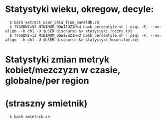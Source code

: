 # Statystyki wieku, okregow, decyle:
```
  $ bash extract_user_data_from_paneldb.sh
  $ TYGODNI=52 MINIMUM_ODWIEDZIN=4 bash percentyle.sh | psql -F, --no-align  -h db1 -U $USER discourse &> statystyki_roczne.txt
  $ TYGODNI=13 MINIMUM_ODWIEDZIN=2 bash percentyle.sh | psql -F, --no-align  -h db1 -U $USER discourse &> statystyki_kwartalne.txt
```
# Statystyki zmian metryk kobiet/mezczyzn w czasie, globalne/per region
# (straszny smietnik)
```
  $ bash smietnik.sh
```

